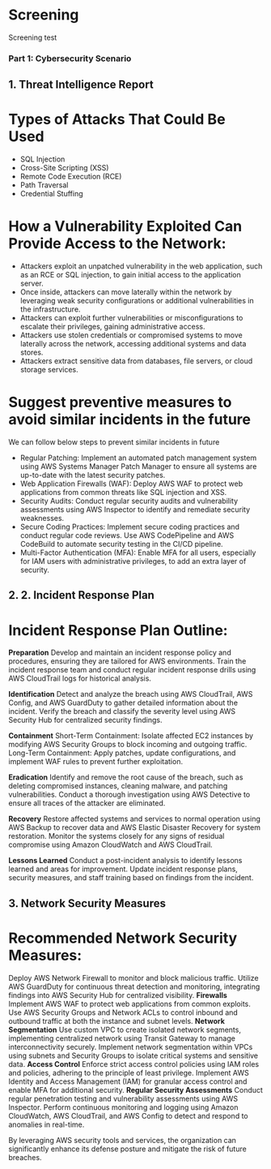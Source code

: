 # Screening
Screening test
### Part 1: Cybersecurity Scenario

## 1. Threat Intelligence Report
# Types of Attacks That Could Be Used 
* SQL Injection
* Cross-Site Scripting (XSS)
* Remote Code Execution (RCE)
* Path Traversal
* Credential Stuffing

# How a Vulnerability Exploited Can Provide Access to the Network:   
* Attackers exploit an unpatched vulnerability in the web application, such as an RCE or SQL injection, to gain initial access to the application server.
* Once inside, attackers can move laterally within the network by leveraging weak security configurations or additional vulnerabilities in the infrastructure.
* Attackers can exploit further vulnerabilities or misconfigurations to escalate their privileges, gaining administrative access.
* Attackers use stolen credentials or compromised systems to move laterally across the network, accessing additional systems and data stores.
* Attackers extract sensitive data from databases, file servers, or cloud storage services.
# Suggest preventive measures to avoid similar incidents in the future 
We can follow below steps to prevent similar incidents in future 
* Regular Patching: Implement an automated patch management system using AWS Systems Manager Patch Manager to ensure all systems are up-to-date with the latest security patches.
* Web Application Firewalls (WAF): Deploy AWS WAF to protect web applications from common threats like SQL injection and XSS.
* Security Audits: Conduct regular security audits and vulnerability assessments using AWS Inspector to identify and remediate security weaknesses.
* Secure Coding Practices: Implement secure coding practices and conduct regular code reviews. Use AWS CodePipeline and AWS CodeBuild to automate security testing in the CI/CD pipeline.
* Multi-Factor Authentication (MFA): Enable MFA for all users, especially for IAM users with administrative privileges, to add an extra layer of security.

## 2. 2. Incident Response Plan
# Incident Response Plan Outline:

**Preparation** Develop and maintain an incident response policy and procedures, ensuring they are tailored for AWS environments.
Train the incident response team and conduct regular incident response drills using AWS CloudTrail logs for historical analysis.

**Identification** Detect and analyze the breach using AWS CloudTrail, AWS Config, and AWS GuardDuty to gather detailed information about the incident.
Verify the breach and classify the severity level using AWS Security Hub for centralized security findings.

**Containment** Short-Term Containment: Isolate affected EC2 instances by modifying AWS Security Groups to block incoming and outgoing traffic.
Long-Term Containment: Apply patches, update configurations, and implement WAF rules to prevent further exploitation.

**Eradication** Identify and remove the root cause of the breach, such as deleting compromised instances, cleaning malware, and patching vulnerabilities.
Conduct a thorough investigation using AWS Detective to ensure all traces of the attacker are eliminated.

**Recovery** Restore affected systems and services to normal operation using AWS Backup to recover data and AWS Elastic Disaster Recovery for system restoration.
Monitor the systems closely for any signs of residual compromise using Amazon CloudWatch and AWS CloudTrail.

**Lessons Learned** Conduct a post-incident analysis to identify lessons learned and areas for improvement.
Update incident response plans, security measures, and staff training based on findings from the incident.


## 3. Network Security Measures
# Recommended Network Security Measures:

Deploy AWS Network Firewall to monitor and block malicious traffic.
Utilize AWS GuardDuty for continuous threat detection and monitoring, integrating findings into AWS Security Hub for centralized visibility.
**Firewalls** Implement AWS WAF to protect web applications from common exploits.
Use AWS Security Groups and Network ACLs to control inbound and outbound traffic at both the instance and subnet levels.
**Network Segmentation** Use custom VPC to create isolated network segments, implementing centralized network using Transit Gateway to manage interconnectivity securely.
Implement network segmentation within VPCs using subnets and Security Groups to isolate critical systems and sensitive data.
**Access Control**
Enforce strict access control policies using IAM roles and policies, adhering to the principle of least privilege.
Implement AWS Identity and Access Management (IAM) for granular access control and enable MFA for additional security.
**Regular Security Assessments** Conduct regular penetration testing and vulnerability assessments using AWS Inspector.
Perform continuous monitoring and logging using Amazon CloudWatch, AWS CloudTrail, and AWS Config to detect and respond to anomalies in real-time.

By leveraging AWS security tools and services, the organization can significantly enhance its defense posture and mitigate the risk of future breaches.

